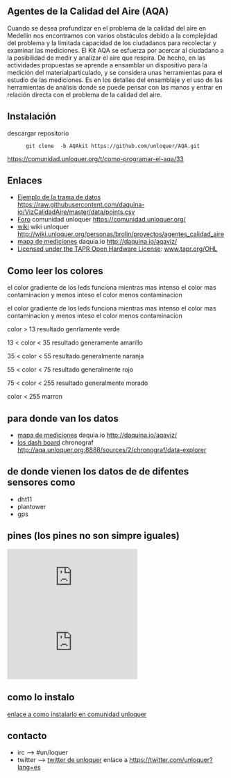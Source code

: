 ## Agentes de la Calidad del Aire (AQA)
Cuando se desea profundizar en el problema de la calidad del aire en Medellín nos encontramos con varios obstáculos debido a la complejidad del problema y la limitada capacidad de los ciudadanos para recolectar y examinar las mediciones.
El Kit AQA se esfuerza por acercar al ciudadano a la posibilidad de medir y analizar el aire que respira. De hecho, en las actividades propuestas se aprende a ensamblar un dispositivo para la medición del materialparticulado, y se considera unas herramientas para el estudio de las mediciones.
Es en los detalles del ensamblaje y el uso de las herramientas de análisis donde se puede pensar con las manos y entrar en relación directa con el problema de la calidad del aire.

## Instalación

descargar repositorio

          git clone  -b AQAkit https://github.com/unloquer/AQA.git


https://comunidad.unloquer.org/t/como-programar-el-aqa/33




## Enlaces
  * [Ejemplo de la trama de datos](https://raw.githubusercontent.com/daquina-io/VizCalidadAire/master/data/points.csv) https://raw.githubusercontent.com/daquina-io/VizCalidadAire/master/data/points.csv
  * [Foro](https://comunidad.unloquer.org/) comunidad unloquer  https://comunidad.unloquer.org/
  * [wiki](http://wiki.unloquer.org/personas/brolin/proyectos/agentes_calidad_aire) wiki unloquer http://wiki.unloquer.org/personas/brolin/proyectos/agentes_calidad_aire
  * [mapa de mediciones](http://daquina.io/aqaviz/) daquia.io http://daquina.io/aqaviz/
  * [Licensed under the TAPR Open Hardware License](www.tapr.org/OHL): www.tapr.org/OHL

## Como leer los colores
el color gradiente de los leds funciona mientras mas intenso el color mas contaminacion  y menos inteso el color  menos contaminacion

el color gradiente de los leds funciona mientras mas intenso el color mas contaminacion y menos inteso el color menos contaminacion 

color > 13 resultado genrlamente verde 

13 < color < 35 resultado  generamente amarillo

35 < color < 55 resultado  generalmente naranja

55 < color < 75 resultado  generalmente rojo

75 < color < 255 resultado  generalmente morado

color < 255 marron

## para donde van los datos

  * [mapa de mediciones](http://daquina.io/aqaviz/) daquia.io http://daquina.io/aqaviz/
  * [los dash board](http://aqa.unloquer.org:8888/sources/2/chronograf/data-explorer) chronograf http://aqa.unloquer.org:8888/sources/2/chronograf/data-explorer

## de donde vienen los datos de de difentes sensores como 

 * dht11 
 * plantower 
 * gps

## pines (los pines no son simpre iguales)
![fotico](http://wiki.unloquer.org/lib/exe/fetch.php?media=:proyectos:estimula_aqa:sintesis:img_20181205_150431.jpg)
![diagrama de pines](http://wiki.unloquer.org/lib/exe/fetch.php?media=:personas:brolin:proyectos:montajeaqa.jpg)

## como lo instalo 

[enlace a como instalarlo en comunidad unloquer ](https://comunidad.unloquer.org/t/cargar-el-firmware-desde-linea-de-comando/118) 

## contacto 

 * irc --> #un/loquer
 * twitter --> [twitter de unloquer](https://twitter.com/unloquer?lang=es) enlace a https://twitter.com/unloquer?lang=es
